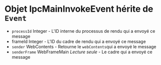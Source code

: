 # Objet IpcMainInvokeEvent hérite de `Event`

* `processId` Integer - L'ID interne du processus de rendu qui a envoyé ce message
* frameId Integer - L'ID du cadre de rendu qui a envoyé ce message
* `sender` WebContents - Retourne le `webContents`qui a envoyé le message
* `senderFrame` WebFrameMain _Lecture seule_ - Le cadre qui a envoyé ce message
